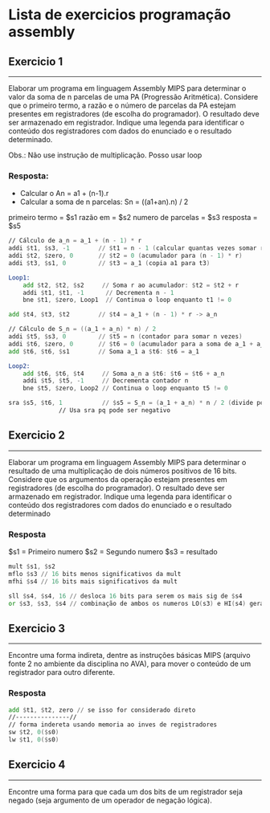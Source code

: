 # Lista de exercicios programação assembly

## Exercicio 1
---
Elaborar um programa em linguagem Assembly MIPS para determinar o valor da soma de n parcelas de
uma PA (Progressão Aritmética). Considere que o primeiro termo, a razão e o número de parcelas da PA estejam
presentes em registradores (de escolha do programador). O resultado deve ser armazenado em registrador. Indique uma
legenda para identificar o conteúdo dos registradores com dados do enunciado e o resultado determinado. 

Obs.: Não use instrução de multiplicação.
Posso usar loop
### Resposta:
 - Calcular o An = a1 + (n-1).r
 - Calcular a soma de n parcelas: Sn = ((a1+an).n) / 2

primeiro termo  = $s1
razão em  = $s2
numero de parcelas  = $s3
resposta  = $s5
```asm
// Cálculo de a_n = a_1 + (n - 1) * r
addi $t1, $s3, -1        // $t1 = n - 1 (calcular quantas vezes somar r)
addi $t2, $zero, 0       // $t2 = 0 (acumulador para (n - 1) * r)
addi $t3, $s1, 0         // $t3 = a_1 (copia a1 para t3)

Loop1: 
    add $t2, $t2, $s2     // Soma r ao acumulador: $t2 = $t2 + r
    addi $t1, $t1, -1      // Decrementa n - 1
    bne $t1, $zero, Loop1  // Continua o loop enquanto t1 != 0

add $t4, $t3, $t2        // $t4 = a_1 + (n - 1) * r -> a_n

// Cálculo de S_n = ((a_1 + a_n) * n) / 2
addi $t5, $s3, 0         // $t5 = n (contador para somar n vezes)
addi $t6, $zero, 0       // $t6 = 0 (acumulador para a soma de a_1 + a_n)
add $t6, $t6, $s1        // Soma a_1 a $t6: $t6 = a_1

Loop2:
    add $t6, $t6, $t4     // Soma a_n a $t6: $t6 = $t6 + a_n
    addi $t5, $t5, -1     // Decrementa contador n
    bne $t5, $zero, Loop2 // Continua o loop enquanto t5 != 0

sra $s5, $t6, 1           // $s5 = S_n = (a_1 + a_n) * n / 2 (divide por 2 usando shift à direita)
			  // Usa sra pq pode ser negativo 

```

## Exercicio 2
---
Elaborar um programa em linguagem Assembly MIPS para determinar o resultado de uma multiplicação
de dois números positivos de 16 bits. Considere que os argumentos da operação estejam presentes em registradores (de
escolha do programador). O resultado deve ser armazenado em registrador. Indique uma legenda para identificar o
conteúdo dos registradores com dados do enunciado e o resultado determinado

### Resposta
$s1 = Primeiro numero
$s2 = Segundo numero
$s3 = resultado

```asm
mult $s1, $s2
mflo $s3 // 16 bits menos significativos da mult
mfhi $s4 // 16 bits mais significativos da mult

sll $s4, $s4, 16 // desloca 16 bits para serem os mais sig de $s4
or $s3, $s3, $s4 // combinação de ambos os numeros LO(s3) e HI(s4) gerando numero de 32 bits.
```


## Exercicio 3
---
Encontre uma forma indireta, dentre as instruções básicas MIPS (arquivo fonte 2 no ambiente da disciplina
no AVA), para mover o conteúdo de um registrador para outro diferente.

### Resposta

```asm
add $t1, $t2, zero // se isso for considerado direto
//---------------//
// forma indereta usando memoria ao inves de registradores
sw $t2, 0($s0)
lw $t1, 0($s0) 
```


## Exercicio 4
---
Encontre uma forma para que cada um dos bits de um registrador seja negado (seja argumento de um
operador de negação lógica).


